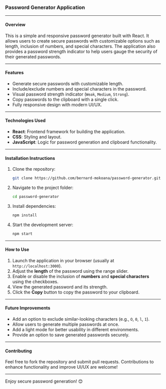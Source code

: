 ### **Password Generator Application**

---

#### **Overview**
This is a simple and responsive password generator built with React. It allows users to create secure passwords with customizable options such as length, inclusion of numbers, and special characters. The application also provides a password strength indicator to help users gauge the security of their generated passwords.

---

#### **Features**
- Generate secure passwords with customizable length.
- Include/exclude numbers and special characters in the password.
- Visual password strength indicator (`Weak`, `Medium`, `Strong`).
- Copy passwords to the clipboard with a single click.
- Fully responsive design with modern UI/UX.

---

#### **Technologies Used**
- **React**: Frontend framework for building the application.
- **CSS**: Styling and layout.
- **JavaScript**: Logic for password generation and clipboard functionality.

---

#### **Installation Instructions**

1. Clone the repository:
   ```bash
   git clone https://github.com/bernard-mokoana/password-generator.git
   ```
2. Navigate to the project folder:
   ```bash
   cd password-generator
   ```
3. Install dependencies:
   ```bash
   npm install
   ```
4. Start the development server:
   ```bash
   npm start
   ```

---

#### **How to Use**
1. Launch the application in your browser (usually at `http://localhost:3000`).
2. Adjust the **length** of the password using the range slider.
3. Enable or disable the inclusion of **numbers** and **special characters** using the checkboxes.
4. View the generated password and its strength.
5. Click the **Copy** button to copy the password to your clipboard.

---

#### **Future Improvements**
- Add an option to exclude similar-looking characters (e.g., `O`, `0`, `l`, `1`).
- Allow users to generate multiple passwords at once.
- Add a light mode for better usability in different environments.
- Provide an option to save generated passwords securely.

---

#### **Contributing**
Feel free to fork the repository and submit pull requests. Contributions to enhance functionality and improve UI/UX are welcome!

---

Enjoy secure password generation! 😊

